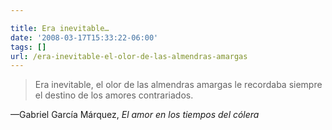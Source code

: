 ```yaml
---

title: Era inevitable…
date: '2008-03-17T15:33:22-06:00'
tags: []
url: /era-inevitable-el-olor-de-las-almendras-amargas
---
```

<blockquote>Era inevitable, el olor de las almendras amargas le recordaba siempre el destino de los amores contrariados.</blockquote>&#8212;Gabriel García Márquez, <i>El amor en los tiempos del cólera</i>
